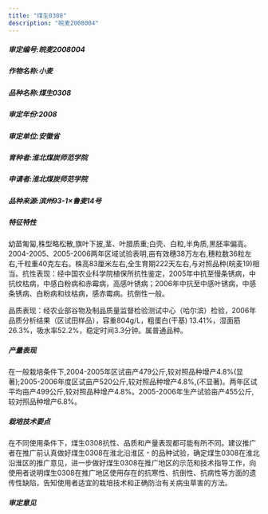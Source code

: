 ```yaml
---
title: "煤生0308"
description: "皖麦2008004"
---
```

##### 审定编号:皖麦2008004

##### 作物名称:小麦

##### 品种名称:煤生0308

##### 审定年份:2008

##### 审定单位:安徽省

##### 育种者:淮北煤炭师范学院

##### 申请者:淮北煤炭师范学院

##### 品种来源:滨州93-1×鲁麦14号

##### 特征特性
幼苗匍匐,株型略松散,旗叶下披,茎、叶腊质重;白壳、白粒,半角质,黑胚率偏高。2004-2005、2005-2006两年区域试验表明,亩有效穗38万左右,穗粒数36粒左右,千粒重40克左右。株高83厘米左右,全生育期222天左右,与对照品种(皖麦19)相当。抗性表现：经中国农业科学院植保所抗性鉴定，2005年中抗至慢条锈病，中抗纹枯病，中感白粉病和赤霉病，高感叶锈病；2006年中抗至中感叶锈病，中感条锈病、白粉病和纹枯病，感赤霉病。抗倒性一般。
品质表现：经农业部谷物及制品质量监督检验测试中心（哈尔滨）检验，2006年品质分析结果（区试田样品），容重804g/L，粗蛋白(干基) 13.41%，湿面筋26.3%，吸水率52.2%，稳定时间3.3分钟。属普通品种。

##### 产量表现
在一般栽培条件下,2004-2005年区试亩产479公斤,较对照品种增产4.8%(显著);2005-2006年度区试亩产520公斤,较对照品种增产4.8%,(不显著)。两年区试平均亩产499公斤,较对照品种增产4.8%。2005-2006年生产试验亩产455公斤,较对照品种增产6.8%。

##### 栽培技术要点
在不同使用条件下，煤生0308抗性、品质和产量表现都可能有所不同。建议推广者在推广前认真做好煤生0308在淮北沿淮区﹡的品种试验，确定煤生0308在淮北沿淮区的推广意见，进一步做好煤生0308在推广地区的示范和技术指导工作，向使用者说明煤生0308在推广地区使用存在的抗寒性、抗倒性、抗病性等方面的遗传性缺陷，告知使用者适宜的栽培技术和正确防治有关病虫草害的方法。

##### 审定意见

